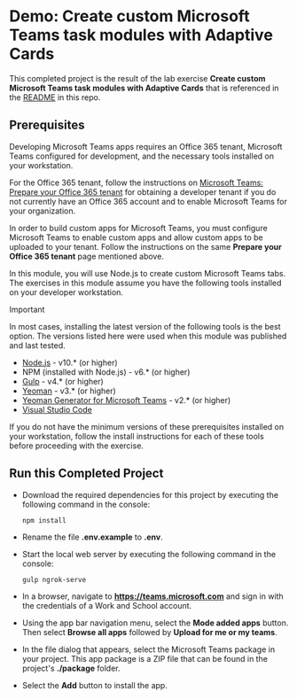# Demo: Create custom Microsoft Teams task modules with Adaptive Cards

This completed project is the result of the lab exercise **Create custom Microsoft Teams task modules with Adaptive Cards** that is referenced in the [README](./../../README.md) in this repo.

## Prerequisites

Developing Microsoft Teams apps requires an Office 365 tenant, Microsoft Teams configured for development, and the necessary tools installed on your workstation.

For the Office 365 tenant, follow the instructions on [Microsoft Teams: Prepare your Office 365 tenant](https://docs.microsoft.com/microsoftteams/platform/get-started/get-started-tenant) for obtaining a developer tenant if you do not currently have an Office 365 account and to enable Microsoft Teams for your organization.

In order to build custom apps for Microsoft Teams, you must configure Microsoft Teams to enable custom apps and allow custom apps to be uploaded to your tenant. Follow the instructions on the same **Prepare your Office 365 tenant** page mentioned above.

In this module, you will use Node.js to create custom Microsoft Teams tabs. The exercises in this module assume you have the following tools installed on your developer workstation.

> [!IMPORTANT]
> In most cases, installing the latest version of the following tools is the best option. The versions listed here were used when this module was published and last tested.

- [Node.js](https://nodejs.org/) - v10.\* (or higher)
- NPM (installed with Node.js) - v6.\* (or higher)
- [Gulp](https://gulpjs.com/) - v4.\* (or higher)
- [Yeoman](https://yeoman.io/) - v3.\* (or higher)
- [Yeoman Generator for Microsoft Teams](https://github.com/OfficeDev/generator-teams) - v2.\* (or higher)
- [Visual Studio Code](https://code.visualstudio.com)

If you do not have the minimum versions of these prerequisites installed on your workstation, follow the install instructions for each of these tools before proceeding with the exercise.

## Run this Completed Project

- Download the required dependencies for this project by executing the following command in the console:

    ```shell
    npm install
    ```

- Rename the file **.env.example** to **.env**.
- Start the local web server by executing the following command in the console:

    ```shell
    gulp ngrok-serve
    ```

- In a browser, navigate to **https://teams.microsoft.com** and sign in with the credentials of a Work and School account.
- Using the app bar navigation menu, select the **Mode added apps** button. Then select **Browse all apps** followed by **Upload for me or my teams**.
- In the file dialog that appears, select the Microsoft Teams package in your project. This app package is a ZIP file that can be found in the project's **./package** folder.
- Select the **Add** button to install the app.

